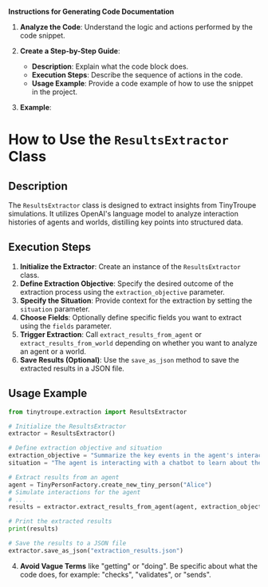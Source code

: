 **Instructions for Generating Code Documentation**

1. **Analyze the Code**: Understand the logic and actions performed by the code snippet.

2. **Create a Step-by-Step Guide**:
    - **Description**: Explain what the code block does.
    - **Execution Steps**: Describe the sequence of actions in the code.
    - **Usage Example**: Provide a code example of how to use the snippet in the project.

3. **Example**:

How to Use the `ResultsExtractor` Class
=========================================================================================

Description
-------------------------
The `ResultsExtractor` class is designed to extract insights from TinyTroupe simulations. It utilizes OpenAI's language model to analyze interaction histories of agents and worlds, distilling key points into structured data.

Execution Steps
-------------------------
1. **Initialize the Extractor**: Create an instance of the `ResultsExtractor` class.
2. **Define Extraction Objective**: Specify the desired outcome of the extraction process using the `extraction_objective` parameter.
3. **Specify the Situation**: Provide context for the extraction by setting the `situation` parameter. 
4. **Choose Fields**: Optionally define specific fields you want to extract using the `fields` parameter.
5. **Trigger Extraction**: Call `extract_results_from_agent` or `extract_results_from_world` depending on whether you want to analyze an agent or a world.
6. **Save Results (Optional)**: Use the `save_as_json` method to save the extracted results in a JSON file.

Usage Example
-------------------------

```python
from tinytroupe.extraction import ResultsExtractor

# Initialize the ResultsExtractor
extractor = ResultsExtractor()

# Define extraction objective and situation
extraction_objective = "Summarize the key events in the agent's interaction history."
situation = "The agent is interacting with a chatbot to learn about the history of art."

# Extract results from an agent
agent = TinyPersonFactory.create_new_tiny_person("Alice") 
# Simulate interactions for the agent 
# ...
results = extractor.extract_results_from_agent(agent, extraction_objective, situation)

# Print the extracted results
print(results)

# Save the results to a JSON file
extractor.save_as_json("extraction_results.json")
```

4. **Avoid Vague Terms** like "getting" or "doing". Be specific about what the code does, for example: "checks", "validates", or "sends".